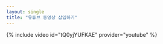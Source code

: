 ```yaml
---
layout: single
title: "유튜브 동영상 삽입하기"
---
```


{% include video id="tQ0yjYUFKAE" provider="youtube" %}

